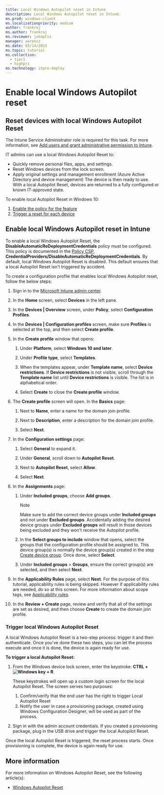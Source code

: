 ```yaml
---
title: Local Windows Autopilot reset in Intune
description: Local Windows Autopilot reset in Intune.
ms.prod: windows-client
ms.localizationpriority: medium
author: frankroj
ms.author: frankroj
ms.reviewer: jubaptis
manager: aaroncz
ms.date: 03/14/2023
ms.topic: tutorial
ms.collection: 
  - tier1
  - highpri
ms.technology: itpro-deploy
---
```


# Enable local Windows Autopilot reset

## Reset devices with local Windows Autopilot Reset

The Intune Service Administrator role is required for this task. For more information, see [Add users and grant administrative permission to Intune](/intune/users-add).

IT admins can use a local Windows Autopilot Reset to:

- Quickly remove personal files, apps, and settings.
- Reset Windows devices from the lock screen.
- Apply original settings and management enrollment (Azure Active Directory and device management)
The device is then ready to use. With a local Autopilot Reset, devices are returned to a fully configured or known IT-approved state.

To enable local Autopilot Reset in Windows 10:

1. [Enable the policy for the feature](#enable-local-windows-autopilot-reset)
2. [Trigger a reset for each device](#trigger-local-windows-autopilot-reset)

## Enable local Windows Autopilot reset in Intune

To enable a local Windows Autopilot Reset, the **DisableAutomaticReDeploymentCredentials** policy must be configured. This policy is documented in the [Policy CSP](/windows/client-management/mdm/policy-csp-credentialproviders), **CredentialProviders/DisableAutomaticReDeploymentCredentials**. By default, local Windows Autopilot Reset is disabled. This default ensures that a local Autopilot Reset isn't triggered by accident.




To create a configuration profile that enables local Windows Autopilot reset, follow the below steps:

1. Sign in to the [Microsoft Intune admin center](https://go.microsoft.com/fwlink/?linkid=2109431).

1. In the **Home** screen, select **Devices** in the left pane.

1. In the **Devices | Overview** screen, under **Policy**, select **Configuration Profiles**.

1. In the **Devices | Configuration profiles** screen, make sure **Profiles** is selected at the top, and then select **Create profile**.

1. In the **Create profile** window that opens:

   1. Under **Platform**, select **Windows 10 and later**.

   1. Under **Profile type**, select **Templates**.

   1. When the templates appear, under **Template name**, select **Device restrictions**. If **Device restrictions** is not visible, scroll through the **Template name** list until **Device restrictions** is visible. The list is in alphabetical order.

   1. Select **Create** to close the **Create profile** window.

1. The **Create profile** screen will open. In the **Basics** page:

   1. Next to **Name**, enter a name for the domain join profile.

   1. Next to **Description**, enter a description for the domain join profile.

   1. Select **Next**.

1. In the **Configuration settings** page:

   1. Select **General** to expand it.

   1. Under **General**, scroll down to **Autopilot Reset**.

   1. Next to **Autopilot Reset**, select **Allow**.

   1. Select **Next**.

1. In the **Assignments** page:

   1. Under **Included groups**, choose **Add groups**.

      > [!NOTE]
      >
      > Make sure to add the correct device groups under **Included groups** and not under **Excluded groups**. Accidentally adding the desired device groups under **Excluded groups** will result in those devices being excluded and they won't receive the Autopilot profile.

   1. In the **Select groups to include** window that opens, select the groups that the configuration profile should be assigned to. This device group(s) is normally the device group(s) created in the step [Create device group](autopilot-reset-device-group.md). Once done, select **Select**.

   1. Under **Included groups** > **Groups**, ensure the correct group(s) are selected, and then select **Next**.

1. In the **Applicability Rules** page, select **Next**. For the purpose of this tutorial, applicability rules is being skipped. However if applicability rules are needed, do so at this screen. For more information about scope tags, see [Applicability rules](/mem/intune/configuration/device-profile-create#applicability-rules).

1. In the **Review + Create** page, review and verify that all of the settings are set as desired, and then choose **Create** to create the domain join profile.



### Trigger local Windows Autopilot Reset

A local Windows Autopilot Reset is a two-step process: trigger it and then authenticate. Once you've done these two steps, you can let the process execute and once it is done, the device is again ready for use.

**To trigger a local Autopilot Reset:**

1. From the Windows device lock screen, enter the keystroke: **CTRL + ![Windows key](../../images/windows_glyph.png) + R**.

    These keystrokes will open up a custom login screen for the local Autopilot Reset. The screen serves two purposes:
    1. Confirm/verify that the end user has the right to trigger Local Autopilot Reset
    2. Notify the user in case a provisioning package, created using Windows Configuration Designer, will be used as part of the process.

2. Sign in with the admin account credentials. If you created a provisioning package, plug in the USB drive and trigger the local Autopilot Reset.

 Once the local Autopilot Reset is triggered, the reset process starts. Once provisioning is complete, the device is again ready for use.


## More information

For more information on Windows Autopilot Reset, see the following article(s):

- [Windows Autopilot Reset](/mem/autopilot/windows-autopilot-reset)
